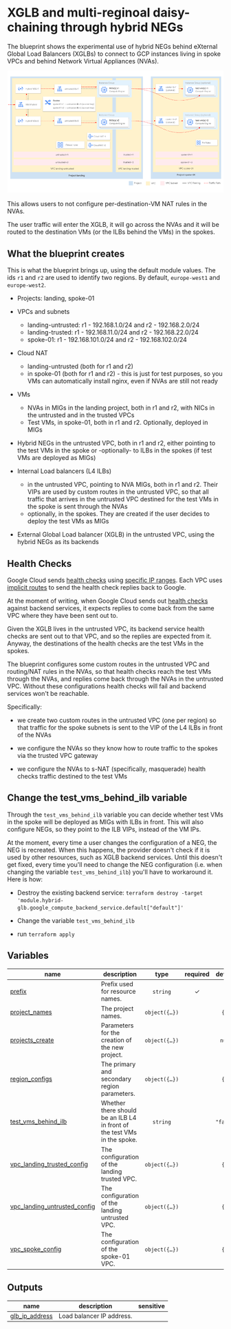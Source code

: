 # XGLB and multi-reginoal daisy-chaining through hybrid NEGs

The blueprint shows the experimental use of hybrid NEGs behind eXternal Global Load Balancers (XGLBs) to connect to GCP instances living in spoke VPCs and behind Network Virtual Appliances (NVAs).

<p align="center"> <img src="diagram.png" width="700"> </p>

This allows users to not configure per-destination-VM NAT rules in the NVAs.

The user traffic will enter the XGLB, it will go across the NVAs and it will be routed to the destination VMs (or the ILBs behind the VMs) in the spokes.

## What the blueprint creates

This is what the blueprint brings up, using the default module values.
The ids `r1` and `r2` are used to identify two regions. By default, `europe-west1` and `europe-west2`.

- Projects: landing, spoke-01

- VPCs and subnets
	+ landing-untrusted: r1 - 192.168.1.0/24 and r2 - 192.168.2.0/24
	+ landing-trusted: r1 - 192.168.11.0/24 and r2 - 192.168.22.0/24
	+ spoke-01: r1 - 192.168.101.0/24 and r2 - 192.168.102.0/24

- Cloud NAT
	+ landing-untrusted (both for r1 and r2)
	+ in spoke-01 (both for r1 and r2) - this is just for test purposes, so you VMs can automatically install nginx, even if NVAs are still not ready

- VMs
	+ NVAs in MIGs in the landing project, both in r1 and r2, with NICs in the untrusted and in the trusted VPCs
	+ Test VMs, in spoke-01, both in r1 and r2. Optionally, deployed in MIGs

- Hybrid NEGs in the untrusted VPC, both in r1 and r2, either pointing to the test VMs in the spoke or -optionally- to ILBs in the spokes (if test VMs are deployed as MIGs)

- Internal Load balancers (L4 ILBs)
	+ in the untrusted VPC, pointing to NVA MIGs, both in r1 and r2. Their VIPs are used by custom routes in the untrusted VPC, so that all traffic that arrives in the untrusted VPC destined for the test VMs in the spoke is sent through the NVAs
	+ optionally, in the spokes. They are created if the user decides to deploy the test VMs as MIGs

- External Global Load balancer (XGLB) in the untrusted VPC, using the hybrid NEGs as its backends

## Health Checks

Google Cloud sends [health checks](https://cloud.google.com/load-balancing/docs/health-checks) using [specific IP ranges](https://cloud.google.com/load-balancing/docs/health-checks#fw-netlb). Each VPC uses [implicit routes](https://cloud.google.com/vpc/docs/routes#special_return_paths) to send the health check replies back to Google.

At the moment of writing, when Google Cloud sends out [health checks](https://cloud.google.com/load-balancing/docs/health-checks) against backend services, it expects replies to come back from the same VPC where they have been sent out to.

Given the XGLB lives in the untrusted VPC, its backend service health checks are sent out to that VPC, and so the replies are expected from it. Anyway, the destinations of the health checks are the test VMs in the spokes.

The blueprint configures some custom routes in the untrusted VPC and routing/NAT rules in the NVAs, so that health checks reach the test VMs through the NVAs, and replies come back through the NVAs in the untrusted VPC. Without these configurations health checks will fail and backend services won't be reachable.

Specifically:

- we create two custom routes in the untrusted VPC (one per region) so that traffic for the spoke subnets is sent to the VIP of the L4 ILBs in front of the NVAs

- we configure the NVAs so they know how to route traffic to the spokes via the trusted VPC gateway

- we configure the NVAs to s-NAT (specifically, masquerade) health checks traffic destined to the test VMs

## Change the test_vms_behind_ilb variable

Through the `test_vms_behind_ilb` variable you can decide whether test VMs in the spoke will be deployed as MIGs with ILBs in front. This will also configure NEGs, so they point to the ILB VIPs, instead of the VM IPs.

At the moment, every time a user changes the configuration of a NEG, the NEG is recreated. When this happens, the provider doesn't check if it is used by other resources, such as XGLB backend services. Until this doesn't get fixed, every time you'll need to change the NEG configuration (i.e. when changing the variable `test_vms_behind_ilb`) you'll have to workaround it. Here is how:

- Destroy the existing backend service: `terraform destroy -target 'module.hybrid-glb.google_compute_backend_service.default["default"]'`

- Change the variable `test_vms_behind_ilb`

- run `terraform apply`
<!-- BEGIN TFDOC -->

## Variables

| name | description | type | required | default |
|---|---|:---:|:---:|:---:|
| [prefix](variables.tf#L17) | Prefix used for resource names. | <code>string</code> | ✓ |  |
| [project_names](variables.tf#L26) | The project names. | <code title="object&#40;&#123;&#10;  landing  &#61; string&#10;  spoke_01 &#61; string&#10;&#125;&#41;">object&#40;&#123;&#8230;&#125;&#41;</code> |  | <code title="&#123;&#10;  landing  &#61; &#34;landing&#34;&#10;  spoke_01 &#61; &#34;spoke-01&#34;&#10;&#125;">&#123;&#8230;&#125;</code> |
| [projects_create](variables.tf#L38) | Parameters for the creation of the new project. | <code title="object&#40;&#123;&#10;  billing_account_id &#61; string&#10;  parent             &#61; string&#10;&#125;&#41;">object&#40;&#123;&#8230;&#125;&#41;</code> |  | <code>null</code> |
| [region_configs](variables.tf#L47) | The primary and secondary region parameters. | <code title="object&#40;&#123;&#10;  r1 &#61; object&#40;&#123;&#10;    region_name &#61; string&#10;    zone        &#61; string&#10;  &#125;&#41;&#10;  r2 &#61; object&#40;&#123;&#10;    region_name &#61; string&#10;    zone        &#61; string&#10;  &#125;&#41;&#10;&#125;&#41;">object&#40;&#123;&#8230;&#125;&#41;</code> |  | <code title="&#123;&#10;  r1 &#61; &#123;&#10;    region_name &#61; &#34;europe-west1&#34;&#10;    zone        &#61; &#34;europe-west1-b&#34;&#10;  &#125;&#10;  r2 &#61; &#123;&#10;    region_name &#61; &#34;europe-west2&#34;&#10;    zone        &#61; &#34;europe-west2-b&#34;&#10;  &#125;&#10;&#125;">&#123;&#8230;&#125;</code> |
| [test_vms_behind_ilb](variables.tf#L71) | Whether there should be an ILB L4 in front of the test VMs in the spoke. | <code>string</code> |  | <code>&#34;false&#34;</code> |
| [vpc_landing_trusted_config](variables.tf#L77) | The configuration of the landing trusted VPC. | <code title="object&#40;&#123;&#10;  r1_cidr &#61; string&#10;  r2_cidr &#61; string&#10;&#125;&#41;">object&#40;&#123;&#8230;&#125;&#41;</code> |  | <code title="&#123;&#10;  r1_cidr &#61; &#34;192.168.11.0&#47;24&#34;,&#10;  r2_cidr &#61; &#34;192.168.22.0&#47;24&#34;&#10;&#125;">&#123;&#8230;&#125;</code> |
| [vpc_landing_untrusted_config](variables.tf#L89) | The configuration of the landing untrusted VPC. | <code title="object&#40;&#123;&#10;  r1_cidr &#61; string&#10;  r2_cidr &#61; string&#10;&#125;&#41;">object&#40;&#123;&#8230;&#125;&#41;</code> |  | <code title="&#123;&#10;  r1_cidr &#61; &#34;192.168.1.0&#47;24&#34;,&#10;  r2_cidr &#61; &#34;192.168.2.0&#47;24&#34;&#10;&#125;">&#123;&#8230;&#125;</code> |
| [vpc_spoke_config](variables.tf#L101) | The configuration of the spoke-01 VPC. | <code title="object&#40;&#123;&#10;  r1_cidr &#61; string&#10;  r2_cidr &#61; string&#10;&#125;&#41;">object&#40;&#123;&#8230;&#125;&#41;</code> |  | <code title="&#123;&#10;  r1_cidr &#61; &#34;192.168.101.0&#47;24&#34;,&#10;  r2_cidr &#61; &#34;192.168.102.0&#47;24&#34;&#10;&#125;">&#123;&#8230;&#125;</code> |

## Outputs

| name | description | sensitive |
|---|---|:---:|
| [glb_ip_address](outputs.tf#L17) | Load balancer IP address. |  |

<!-- END TFDOC -->
